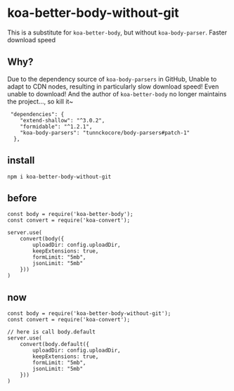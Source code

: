 # koa-better-body-without-git

This is a substitute for `koa-better-body`, but without `koa-body-parser`. Faster download speed

## Why?

Due to the dependency source of `koa-body-parsers` in GitHub, Unable to adapt to CDN nodes, resulting
in particularly slow download speed! Even unable to download! And the author of `koa-better-body` no longer maintains the project..., so kill it~

```
 "dependencies": {
    "extend-shallow": "^3.0.2",
    "formidable": "^1.2.1",
    "koa-body-parsers": "tunnckocore/body-parsers#patch-1"
  },
```

## install

```
npm i koa-better-body-without-git
```

## before

```
const body = require('koa-better-body');
const convert = require('koa-convert');

server.use(
    convert(body({
        uploadDir: config.uploadDir,
        keepExtensions: true,
        formLimit: "5mb",
        jsonLimit: "5mb"
    }))
)

```

## now

```
const body = require('koa-better-body-without-git');
const convert = require('koa-convert');

// here is call body.default
server.use(
    convert(body.default({
        uploadDir: config.uploadDir,
        keepExtensions: true,
        formLimit: "5mb",
        jsonLimit: "5mb"
    }))
)
```
